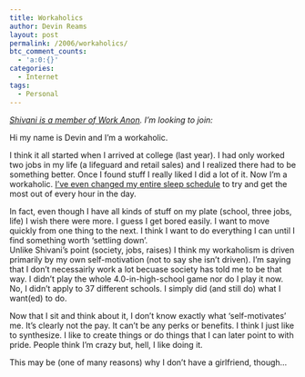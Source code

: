 ```yaml
---
title: Workaholics
author: Devin Reams
layout: post
permalink: /2006/workaholics/
btc_comment_counts:
  - 'a:0:{}'
categories:
  - Internet
tags:
  - Personal
---
```

*[Shivani is a member of Work Anon][1]. I&#8217;m looking to join:*

Hi my name is Devin and I&#8217;m a workaholic.

I think it all started when I arrived at college (last year). I had only worked two jobs in my life (a lifeguard and retail sales) and I realized there had to be something better. Once I found stuff I really liked I did a lot of it. Now I&#8217;m a workaholic. [I&#8217;ve even changed my entire sleep schedule][2] to try and get the most out of every hour in the day.

In fact, even though I have all kinds of stuff on my plate (school, three jobs, life) I wish there were more. I guess I get bored easily. I want to move quickly from one thing to the next. I think I want to do everything I can until I find something worth &#8216;settling down&#8217;.  
Unlike Shivani&#8217;s point (society, jobs, raises) I think my workaholism is driven primarily by my own self-motivation (not to say she isn&#8217;t driven). I&#8217;m saying that I don&#8217;t necessairly work a lot becuase society has told me to be that way. I didn&#8217;t play the whole 4.0-in-high-school game nor do I play it now. No, I didn&#8217;t apply to 37 different schools. I simply did (and still do) what I want(ed) to do.

Now that I sit and think about it, I don&#8217;t know exactly what &#8216;self-motivates&#8217; me. It&#8217;s clearly not the pay. It can&#8217;t be any perks or benefits. I think I just like to synthesize. I like to create things or do things that I can later point to with pride. People think I&#8217;m crazy but, hell, I like doing it.

This may be (one of many reasons) why I don&#8217;t have a girlfriend, though&#8230;

 [1]: http://shivani.wordpress.com/2006/02/03/welcome-to-workaholics-anonymous/
 [2]: https://devin.reams.me/2006/sleep-cycles/